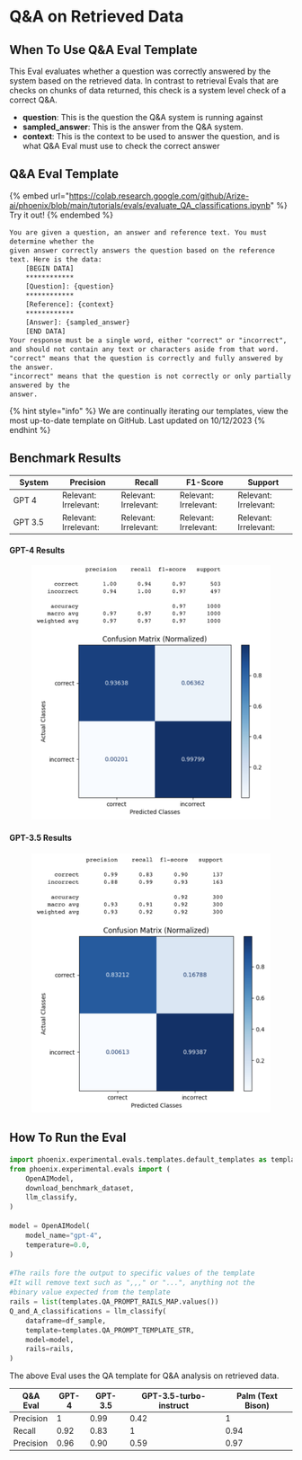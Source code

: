 # Q\&A on Retrieved Data

## When To Use Q\&A Eval Template

This Eval evaluates whether a question was correctly answered by the system based on the retrieved data. In contrast to retrieval Evals that are checks on chunks of data returned, this check is a system level check of a correct Q\&A.

* **question**: This is the question the Q\&A system is running against
* **sampled\_answer**: This is the answer from the Q\&A system.&#x20;
* **context**: This is the context to be used to answer the question, and is what Q\&A Eval must use to check the correct answer

## Q\&A Eval Template

{% embed url="https://colab.research.google.com/github/Arize-ai/phoenix/blob/main/tutorials/evals/evaluate_QA_classifications.ipynb" %}
Try it out!&#x20;
{% endembed %}

```
You are given a question, an answer and reference text. You must determine whether the
given answer correctly answers the question based on the reference text. Here is the data:
    [BEGIN DATA]
    ************
    [Question]: {question}
    ************
    [Reference]: {context}
    ************
    [Answer]: {sampled_answer}
    [END DATA]
Your response must be a single word, either "correct" or "incorrect",
and should not contain any text or characters aside from that word.
"correct" means that the question is correctly and fully answered by the answer.
"incorrect" means that the question is not correctly or only partially answered by the
answer.
```

{% hint style="info" %}
We are continually iterating our templates, view the most up-to-date template on GitHub. Last updated on 10/12/2023
{% endhint %}

## Benchmark Results

<table><thead><tr><th width="130">System</th><th width="156">Precision </th><th width="155">Recall</th><th width="151">F1-Score</th><th width="155">Support</th></tr></thead><tbody><tr><td>GPT 4</td><td>Relevant: <br>Irrelevant: </td><td>Relevant: <br>Irrelevant: </td><td>Relevant: <br>Irrelevant: </td><td>Relevant: <br>Irrelevant: </td></tr><tr><td>GPT 3.5</td><td>Relevant: <br>Irrelevant: </td><td>Relevant: <br>Irrelevant: </td><td>Relevant: <br>Irrelevant: </td><td>Relevant: <br>Irrelevant: </td></tr></tbody></table>

#### GPT-4 Results

<figure><img src="../../.gitbook/assets/Screenshot 2023-09-16 at 5.25.14 PM.png" alt=""><figcaption></figcaption></figure>

#### GPT-3.5 Results

<figure><img src="../../.gitbook/assets/Screenshot 2023-09-16 at 5.38.50 PM.png" alt=""><figcaption></figcaption></figure>

## How To Run the Eval

```python
import phoenix.experimental.evals.templates.default_templates as templates
from phoenix.experimental.evals import (
    OpenAIModel,
    download_benchmark_dataset,
    llm_classify,
)

model = OpenAIModel(
    model_name="gpt-4",
    temperature=0.0,
)

#The rails fore the output to specific values of the template
#It will remove text such as ",,," or "...", anything not the
#binary value expected from the template
rails = list(templates.QA_PROMPT_RAILS_MAP.values())
Q_and_A_classifications = llm_classify(
    dataframe=df_sample,
    template=templates.QA_PROMPT_TEMPLATE_STR,
    model=model,
    rails=rails,
)
```

The above Eval uses the QA template for Q\&A analysis on retrieved data.&#x20;

| Q\&A Eval | GPT-4 | GPT-3.5 | GPT-3.5-turbo-instruct | Palm (Text Bison) |
| --------- | ----- | ------- | ---------------------- | ----------------- |
| Precision | 1     | 0.99    | 0.42                   | 1                 |
| Recall    | 0.92  | 0.83    | 1                      | 0.94              |
| Precision | 0.96  | 0.90    | 0.59                   | 0.97              |
